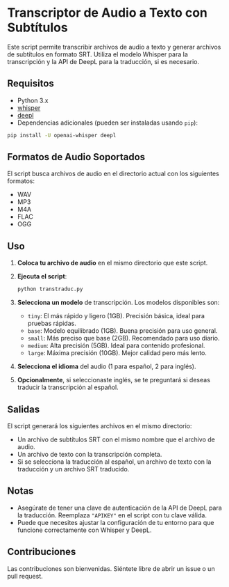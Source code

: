# Transcriptor de Audio a Texto con Subtítulos

Este script permite transcribir archivos de audio a texto y generar archivos de subtítulos en formato SRT. Utiliza el modelo Whisper para la transcripción y la API de DeepL para la traducción, si es necesario.

## Requisitos

- Python 3.x
- [whisper](https://github.com/openai/whisper)
- [deepl](https://pypi.org/project/deepl/)
- Dependencias adicionales (pueden ser instaladas usando `pip`):

```bash
pip install -U openai-whisper deepl
```

## Formatos de Audio Soportados

El script busca archivos de audio en el directorio actual con los siguientes formatos:

- WAV
- MP3
- M4A
- FLAC
- OGG

## Uso

1. **Coloca tu archivo de audio** en el mismo directorio que este script.
2. **Ejecuta el script**:

   ```bash
   python transtraduc.py
   ```

3. **Selecciona un modelo** de transcripción. Los modelos disponibles son:
   - `tiny`: El más rápido y ligero (1GB). Precisión básica, ideal para pruebas rápidas.
   - `base`: Modelo equilibrado (1GB). Buena precisión para uso general.
   - `small`: Más preciso que base (2GB). Recomendado para uso diario.
   - `medium`: Alta precisión (5GB). Ideal para contenido profesional.
   - `large`: Máxima precisión (10GB). Mejor calidad pero más lento.

4. **Selecciona el idioma** del audio (1 para español, 2 para inglés).
5. **Opcionalmente**, si seleccionaste inglés, se te preguntará si deseas traducir la transcripción al español.

## Salidas

El script generará los siguientes archivos en el mismo directorio:

- Un archivo de subtítulos SRT con el mismo nombre que el archivo de audio.
- Un archivo de texto con la transcripción completa.
- Si se selecciona la traducción al español, un archivo de texto con la traducción y un archivo SRT traducido.

## Notas

- Asegúrate de tener una clave de autenticación de la API de DeepL para la traducción. Reemplaza `"APIKEY"` en el script con tu clave válida.
- Puede que necesites ajustar la configuración de tu entorno para que funcione correctamente con Whisper y DeepL.

## Contribuciones

Las contribuciones son bienvenidas. Siéntete libre de abrir un issue o un pull request.